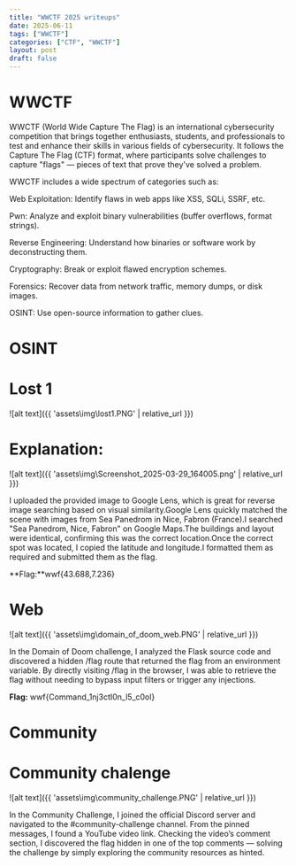 ```yaml
---
title: "WWCTF 2025 writeups"
date: 2025-06-11
tags: ["WWCTF"]
categories: ["CTF", "WWCTF"]
layout: post
draft: false
---
```


# WWCTF

WWCTF (World Wide Capture The Flag) is an international cybersecurity competition that brings together enthusiasts, students, and professionals to test and enhance their skills in various fields of cybersecurity. It follows the Capture The Flag (CTF) format, where participants solve challenges to capture "flags" — pieces of text that prove they've solved a problem.

WWCTF includes a wide spectrum of categories such as:

Web Exploitation: Identify flaws in web apps like XSS, SQLi, SSRF, etc.

Pwn: Analyze and exploit binary vulnerabilities (buffer overflows, format strings).

Reverse Engineering: Understand how binaries or software work by deconstructing them.

Cryptography: Break or exploit flawed encryption schemes.

Forensics: Recover data from network traffic, memory dumps, or disk images.

OSINT: Use open-source information to gather clues.

# OSINT 

# Lost 1

![alt text]({{ 'assets\img\lost1.PNG' | relative_url }})


# Explanation:

![alt text]({{ 'assets\img\Screenshot_2025-03-29_164005.png' | relative_url }})



I uploaded the provided image to Google Lens, which is great for reverse image searching based on visual similarity.Google Lens quickly matched the scene with images from Sea Panedrom in Nice, Fabron (France).I searched "Sea Panedrom, Nice, Fabron" on Google Maps.The buildings and layout were identical, confirming this was the correct location.Once the correct spot was located, I copied the latitude and longitude.I formatted them as required and submitted them as the flag.

**Flag:**wwf{43.688,7.236}

# Web

![alt text]({{ 'assets\img\domain_of_doom_web.PNG' | relative_url }})


In the Domain of Doom challenge, I analyzed the Flask source code and discovered a hidden /flag route that returned the flag from an environment variable. By directly visiting /flag in the browser, I was able to retrieve the flag without needing to bypass input filters or trigger any injections.

**Flag:** wwf{Command_1nj3ctI0n_l5_c0ol}

# Community

# Community chalenge

![alt text]({{ 'assets\img\community_challenge.PNG' | relative_url }})


In the Community Challenge, I joined the official Discord server and navigated to the #community-challenge channel. From the pinned messages, I found a YouTube video link. Checking the video’s comment section, I discovered the flag hidden in one of the top comments — solving the challenge by simply exploring the community resources as hinted.